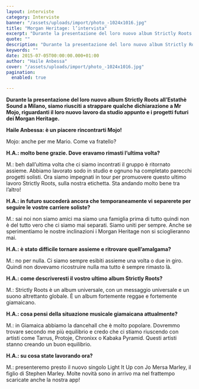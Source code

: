 ```yaml
---
layout: interviste
category: Interviste
banner: "/assets/uploads/import/photo_-1024x1016.jpg"
title: "Morgan Heritage: l’intervista"
excerpt: "Durante la presentazione del loro nuovo album Strictly Roots all’Estathè Sound a Milano, siamo riusciti a strappare qualche dichiarazione a Mr Mojo, riguardanti il loro nuovo lavoro da studio appunto e i progetti futuri dei Morgan Heritage. Haile Anbessa: è un piacere rincontrarti Mojo! Mojo: anche per me Mario. Come va fratello? H.A.: molto bene…"
quote: ""
description: "Durante la presentazione del loro nuovo album Strictly Roots all’Estathè Sound a Milano, siamo riusciti a strappare qualche dichiarazione a Mr Mojo, riguardanti il loro nuovo lavoro da studio appunto e i progetti futuri dei Morgan Heritage. Haile Anbessa: è un piacere rincontrarti Mojo! Mojo: anche per me Mario. Come va fratello? H.A.: molto bene…"
keywords: ""
date: 2015-07-05T00:00:00.000+01:00
author: "Haile Anbessa"
cover: "/assets/uploads/import/photo_-1024x1016.jpg"
pagination:
  enabled: true

---
```


[](https://hotmc.com/wp-content/uploads/2015/07/photo%5F.jpg)

  
**Durante la presentazione del loro nuovo album Strictly Roots all’Estathè Sound a Milano, siamo riusciti a strappare qualche dichiarazione a Mr Mojo, riguardanti il loro nuovo lavoro da studio appunto e i progetti futuri dei Morgan Heritage.**

 **Haile Anbessa: è un piacere rincontrarti Mojo!**

Mojo: anche per me Mario. Come va fratello?

**H.A.: molto bene grazie. Dove eravamo rimasti l’ultima volta?**

M.: beh dall’ultima volta che ci siamo incontrati il gruppo è ritornato assieme. Abbiamo lavorato sodo in studio e ognuno ha completato parecchi progetti solisti. Ora siamo impegnati in tour per promuovere questo ultimo lavoro Strictly Roots, sulla nostra etichetta. Sta andando molto bene tra l’altro!

**H.A.: in futuro succederà ancora che temporaneamente vi separerete per seguire le vostre carriere soliste?**

M.: sai noi non siamo amici ma siamo una famiglia prima di tutto quindi non è del tutto vero che ci siamo mai separati. Siamo uniti per sempre. Anche se sperimentiamo le nostre inclinazioni i Morgan Heritage non si scioglieranno mai.

**H.A.: è stato difficile tornare assieme e ritrovare quell’amalgama?**

M.: no per nulla. Ci siamo sempre esibiti assieme una volta o due in giro. Quindi non dovevamo ricostruire nulla ma tutto è sempre rimasto là.

**H.A.: come descriveresti il vostro ultimo album Strictly Roots?**

M.: Strictly Roots è un album universale, con un messaggio universale e un suono altrettanto globale. È un album fortemente reggae e fortemente giamaicano.

**H.A.: cosa pensi della situazione musicale giamaicana attualmente?**

M.: in Giamaica abbiamo la dancehall che è molto popolare. Dovremmo trovare secondo me più equilibrio e credo che ci stiamo riuscendo con artisti come Tarrus, Protoje, Chronixx o Kabaka Pyramid. Questi artisti stanno creando un buon equilibrio.

**H.A.: su cosa state lavorando ora?**

M.: presenteremo presto il nuovo singolo Light It Up con Jo Mersa Marley, il figlio di Stephen Marley. Molte novità sono in arrivo ma nel frattempo scaricate anche la nostra app!